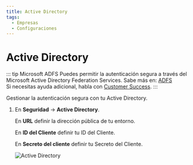 ```yaml
---
title: Active Directory
tags:
  - Empresas
  - Configuraciones
---
```

# Active Directory

::: tip Microsoft ADFS
Puedes permitir la autenticación segura a través del Microsoft Active Directory Federation Services. Sabe más en: [ADFS](../../integrations/adfs/)<br>
Si necesitas ayuda adicional, habla con [Customer Success](mailto:cs@phishx.io).
:::

Gestionar la autenticación segura con tu Active Directory.

1. En **Seguridad** -> **Active Directory**.

   En **URL** definir la dirección pública de tu entorno.

   En **ID del Cliente** definir tu ID del Cliente.

   En **Secreto del cliente** definir tu Secreto del Cliente.

   ![Active Directory](https://cdn.phishx.io/phishx-docs/images/phishx_companies_adfs_01.webp)
